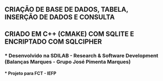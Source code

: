 ## CRIAÇÃO DE BASE DE DADOS, TABELA, INSERÇÃO DE DADOS E CONSULTA
## CRIADO EM C++ (CMAKE) COM SQLITE E ENCRIPTADO COM SQLCIPHER

### * Desenvolvido na SDILAB - Research & Software Development (Balanças Marques - Grupo José Pimenta Marques)
#### * Projeto para FCT - IEFP
